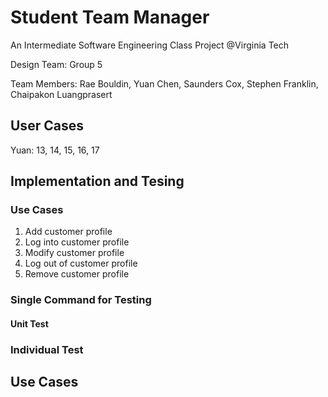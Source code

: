 # Student Team Manager
An Intermediate Software Engineering  Class Project @Virginia Tech

Design Team: 	Group 5

Team Members: 	Rae Bouldin, Yuan Chen, Saunders Cox, Stephen Franklin, 
Chaipakon Luangprasert
## User Cases
Yuan: 13, 14, 15, 16, 17

## Implementation and Tesing

### Use Cases

1. Add customer profile
2. Log into customer profile
3. Modify customer profile
4. Log out of customer profile
5. Remove customer profile


### Single Command for Testing
#### Unit Test
### Individual Test

## Use Cases
